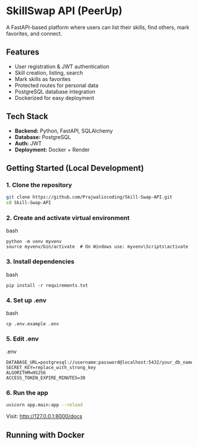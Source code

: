 # SkillSwap API (PeerUp)
A FastAPI-based platform where users can list their skills, find others, mark favorites, and connect.

## Features
- User registration & JWT authentication
- Skill creation, listing, search
- Mark skills as favorites
- Protected routes for personal data
- PostgreSQL database integration
- Dockerized for easy deployment

## Tech Stack
- **Backend:** Python, FastAPI, SQLAlchemy
- **Database:** PostgreSQL
- **Auth:** JWT
- **Deployment:** Docker + Render

## Getting Started (Local Development)

### 1. Clone the repository
```bash
git clone https://github.com/Prajwaliscoding/Skill-Swap-API.git 
cd Skill-Swap-API
```

### 2. Create and activate virtual environment
bash
```
python -m venv myvenv
source myvenv/bin/activate  # On Windows use: myvenv\Scripts\activate
```

### 3. Install dependencies
bash 
```
pip install -r requirements.txt
```

### 4. Set up .env

bash 
```
cp .env.example .env
```

### 5. Edit .env
.env
```
DATABASE_URL=postgresql://username:password@localhost:5432/your_db_name
SECRET_KEY=replace_with_strong_key
ALGORITHM=HS256
ACCESS_TOKEN_EXPIRE_MINUTES=30
```

### 6. Run the app
```bash
uvicorn app.main:app --reload
```
Visit: http://127.0.0.1:8000/docs



## Running with Docker

